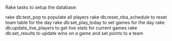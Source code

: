 Rake tasks to setup the database:

rake db:test_pop to populate all players
rake db:reset_nba_schedule to reset team table for the day
rake db:set_play_today to set games for the day
rake db:update_live_players to get live stats for current games
rake db:set_results to update wins on a game and set points to a team
